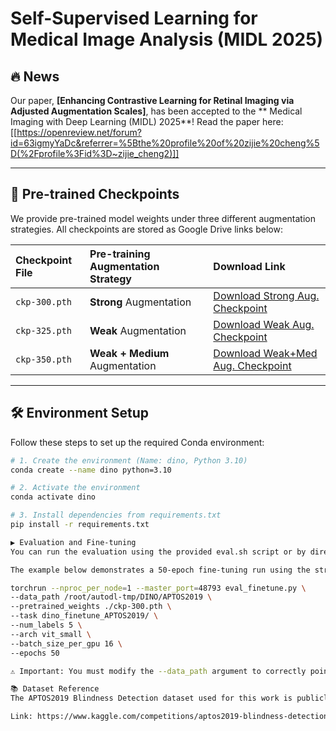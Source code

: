 # Self-Supervised Learning for Medical Image Analysis (MIDL 2025)

## 🔥 News
Our paper, **[Enhancing Contrastive Learning for Retinal Imaging via Adjusted Augmentation Scales]**, has been accepted to the ** Medical Imaging with Deep Learning (MIDL) 2025**! 
Read the paper here: [[https://openreview.net/forum?id=63igmyYaDc&referrer=%5Bthe%20profile%20of%20zijie%20cheng%5D(%2Fprofile%3Fid%3D~zijie_cheng2)]]

---

## 💾 Pre-trained Checkpoints

We provide pre-trained model weights under three different augmentation strategies. All checkpoints are stored as Google Drive links below:

| Checkpoint File | Pre-training Augmentation Strategy | Download Link |
| :--- | :--- | :--- |
| `ckp-300.pth` | **Strong** Augmentation | [Download Strong Aug. Checkpoint](https://drive.google.com/file/d/1IFGy2Gh0bu-0trECtgq1RE0lAfv9pNQW/view?usp=sharing) |
| `ckp-325.pth` | **Weak** Augmentation | [Download Weak Aug. Checkpoint](https://drive.google.com/file/d/1diaDwSeJuoFZU4PhB17YOrIuBYInFjvh/view?usp=sharing) |
| `ckp-350.pth` | **Weak + Medium** Augmentation | [Download Weak+Med Aug. Checkpoint](https://drive.google.com/file/d/1XNNsKi3C0iKRjyWlJ6G83Lw2Sfv-YNAo/view?usp=sharing) |

---

## 🛠️ Environment Setup

Follow these steps to set up the required Conda environment:

```bash
# 1. Create the environment (Name: dino, Python 3.10)
conda create --name dino python=3.10 

# 2. Activate the environment
conda activate dino 

# 3. Install dependencies from requirements.txt
pip install -r requirements.txt

▶️ Evaluation and Fine-tuning
You can run the evaluation using the provided eval.sh script or by directly executing the torchrun command.

The example below demonstrates a 50-epoch fine-tuning run using the strong augmentation checkpoint (ckp-300.pth):

torchrun --nproc_per_node=1 --master_port=48793 eval_finetune.py \
--data_path /root/autodl-tmp/DINO/APTOS2019 \
--pretrained_weights ./ckp-300.pth \
--task dino_finetune_APTOS2019/ \
--num_labels 5 \
--arch vit_small \
--batch_size_per_gpu 16 \
--epochs 50

⚠️ Important: You must modify the --data_path argument to correctly point to the root directory of the APTOS2019 dataset on your system.

📚 Dataset Reference
The APTOS2019 Blindness Detection dataset used for this work is publicly available on Kaggle:

Link: https://www.kaggle.com/competitions/aptos2019-blindness-detection/data
